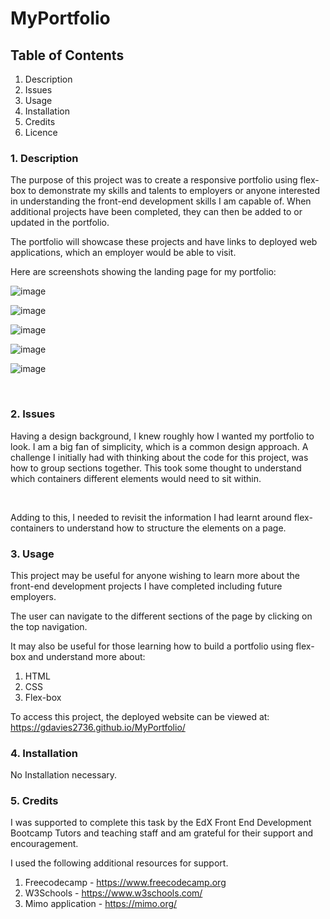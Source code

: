 # MyPortfolio

<h2> Table of Contents </h2>

1. Description <br>
2. Issues <br>
3. Usage <br>
4. Installation <br>
5. Credits <br>
6. Licence <br>

<h3> 1. Description </h3>
 
The purpose of this project was to create a responsive portfolio using flex-box to demonstrate my skills and talents to employers or anyone interested in understanding the front-end development skills I am capable of. When additional projects have been completed, they can then be added to or updated in the portfolio.

The portfolio will showcase these projects and have links to deployed web applications, which an employer would be able to visit.

Here are screenshots showing the landing page for my portfolio: 

![image](https://github.com/gdavies2736/MyPortfolio/assets/89836987/b217120b-646a-4a92-8bfd-c5449cc243b4)

![image](https://github.com/gdavies2736/MyPortfolio/assets/89836987/3ccba017-09eb-4706-a689-eedd341afbd2)

![image](https://github.com/gdavies2736/MyPortfolio/assets/89836987/01b99edc-18b0-4f5d-b267-655711e2cf9e)

![image](https://github.com/gdavies2736/MyPortfolio/assets/89836987/daa6c8c9-a88a-4868-be16-dbb2ae07960b)

![image](https://github.com/gdavies2736/MyPortfolio/assets/89836987/b440baef-993d-495d-a596-cb5c425f2bff)

<br>

<h3>2. Issues </h3>

Having a design background, I knew roughly how I wanted my portfolio to look. I am a big fan of simplicity, which is a common design approach. A challenge I initially had with thinking about the code for this project, was how to group sections together. This took some thought to understand which containers different elements would need to sit within. 

 <br>

Adding to this, I needed to revisit the information I had learnt around flex-containers to understand how to structure the elements on a page. <br>

<h3>3. Usage</h3>

This project may be useful for anyone wishing to learn more about the front-end development projects I have completed including future employers.

The user can navigate to the different sections of the page by clicking on the top navigation.

It may also be useful for those learning how to build a portfolio using flex-box and understand more about:
<br>
1. HTML <br>
2. CSS <br>
3. Flex-box<br>

To access this project, the deployed website can be viewed at:
<br>
https://gdavies2736.github.io/MyPortfolio/
<br>

<h3> 4. Installation </h3>

No Installation necessary.

<h3> 5. Credits </h3>

I was supported to complete this task by the EdX Front End Development Bootcamp Tutors and teaching staff and am grateful for their support and encouragement. <br>

I used the following additional resources for support. <br>

1. Freecodecamp - https://www.freecodecamp.org <br>
2. W3Schools - https://www.w3schools.com/ <br>
3. Mimo application - https://mimo.org/ <br>
